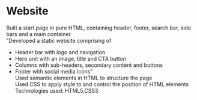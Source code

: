 # Website
Built a start page in pure HTML, containing header, footer, search bar, side bars and a main container					
"Developed a static website comprising of
- Header bar with logo and navigation
- Hero unit with an image, title and CTA button
- Columns with sub-headers, secondary content and buttons
- Footer with social media icons"					
Used semantic elements in HTML to structure the page					
Used CSS to apply style to and control the position of HTML elements					
Technologies used: HTML5,CSS3					

